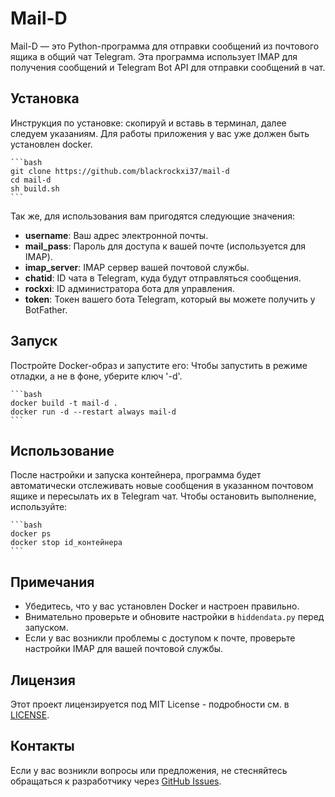 # Mail-D

Mail-D — это Python-программа для отправки сообщений из почтового ящика в общий чат Telegram. Эта программа использует IMAP для получения сообщений и Telegram Bot API для отправки сообщений в чат.

## Установка

Инструкция по установке: скопируй и вставь в терминал, далее следуем указаниям. Для работы приложения у вас уже должен быть установлен docker.


    ```bash
    git clone https://github.com/blackrockxi37/mail-d
    cd mail-d
    sh build.sh
    ```
    
Так же, для использования вам пригодятся следующие значения:

- **username**: Ваш адрес электронной почты.
- **mail_pass**: Пароль для доступа к вашей почте (используется для IMAP).
- **imap_server**: IMAP сервер вашей почтовой службы.
- **chatid**: ID чата в Telegram, куда будут отправляться сообщения.
- **rockxi**: ID администратора бота для управления.
- **token**: Токен вашего бота Telegram, который вы можете получить у BotFather. 

## Запуск

Постройте Docker-образ и запустите его:
Чтобы запустить в режиме отладки, а не в фоне, уберите ключ '-d'.

    ```bash
    docker build -t mail-d .
    docker run -d --restart always mail-d
    ```

## Использование

После настройки и запуска контейнера, программа будет автоматически отслеживать новые сообщения в указанном почтовом ящике и пересылать их в Telegram чат. 
Чтобы остановить выполнение, используйте:

    ```bash
    docker ps
    docker stop id_контейнера
    ```

## Примечания

- Убедитесь, что у вас установлен Docker и настроен правильно.
- Внимательно проверьте и обновите настройки в `hiddendata.py` перед запуском.
- Если у вас возникли проблемы с доступом к почте, проверьте настройки IMAP для вашей почтовой службы.

## Лицензия

Этот проект лицензируется под MIT License - подробности см. в [LICENSE](LICENSE).

## Контакты

Если у вас возникли вопросы или предложения, не стесняйтесь обращаться к разработчику через [GitHub Issues](https://github.com/blackrockxi37/mail-d/issues).
